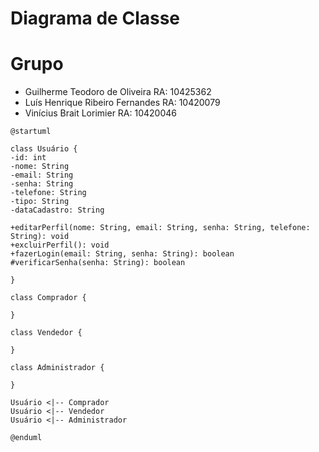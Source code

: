 # Diagrama de Classe

# Grupo

- Guilherme Teodoro de Oliveira RA: 10425362
- Luís Henrique Ribeiro Fernandes RA: 10420079
- Vinícius Brait Lorimier RA: 10420046

``` plantuml
@startuml 

class Usuário {
-id: int
-nome: String
-email: String
-senha: String
-telefone: String
-tipo: String
-dataCadastro: String

+editarPerfil(nome: String, email: String, senha: String, telefone: String): void
+excluirPerfil(): void
+fazerLogin(email: String, senha: String): boolean
#verificarSenha(senha: String): boolean

}

class Comprador {

}

class Vendedor {

}

class Administrador {

}

Usuário <|-- Comprador
Usuário <|-- Vendedor
Usuário <|-- Administrador
 
@enduml
```